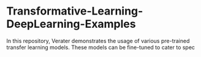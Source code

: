 # Transformative-Learning-DeepLearning-Examples
In this repository, Verater demonstrates the usage of various pre-trained transfer learning models. These models can be fine-tuned to cater to spec
